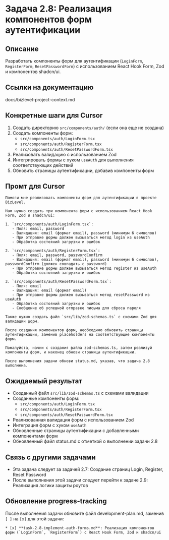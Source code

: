 # Задача 2.8: Реализация компонентов форм аутентификации

## Описание
Разработать компоненты форм для аутентификации (`LoginForm`, `RegisterForm`, `ResetPasswordForm`) с использованием React Hook Form, Zod и компонентов shadcn/ui.

## Ссылки на документацию
docs/bizlevel-project-context.md


## Конкретные шаги для Cursor
1. Создать директорию `src/components/auth/` (если она еще не создана)
2. Создать компоненты форм:
   - `src/components/auth/LoginForm.tsx`
   - `src/components/auth/RegisterForm.tsx`
   - `src/components/auth/ResetPasswordForm.tsx`
3. Реализовать валидацию с использованием Zod
4. Интегрировать формы с хуком `useAuth` для выполнения соответствующих действий
5. Обновить страницы аутентификации, добавив компоненты форм

## Промт для Cursor
```
Помоги мне реализовать компоненты форм для аутентификации в проекте BizLevel.

Нам нужно создать три компонента форм с использованием React Hook Form, Zod и shadcn/ui:

1. `src/components/auth/LoginForm.tsx`:
   - Поля: email, password
   - Валидация: email (формат email), password (минимум 6 символов)
   - При отправке формы должен вызываться метод login из useAuth
   - Обработка состояний загрузки и ошибок

2. `src/components/auth/RegisterForm.tsx`:
   - Поля: email, password, passwordConfirm
   - Валидация: email (формат email), password (минимум 6 символов), passwordConfirm (должен совпадать с password)
   - При отправке формы должен вызываться метод register из useAuth
   - Обработка состояний загрузки и ошибок

3. `src/components/auth/ResetPasswordForm.tsx`:
   - Поля: email
   - Валидация: email (формат email)
   - При отправке формы должен вызываться метод resetPassword из useAuth
   - Обработка состояний загрузки и ошибок
   - Сообщение об успешной отправке письма для сброса пароля

Также нужно создать файл `src/lib/zod-schemas.ts` с схемами Zod для валидации форм.

После создания компонентов форм, необходимо обновить страницы аутентификации, заменив placeholders на соответствующие компоненты форм.

Пожалуйста, начни с создания файла zod-schemas.ts, затем реализуй компоненты форм, и наконец обнови страницы аутентификации.

После выполнения задачи обнови status.md, указав, что задача 2.8 выполнена.
```

## Ожидаемый результат
- Созданный файл `src/lib/zod-schemas.ts` с схемами валидации
- Созданные компоненты форм:
  - `src/components/auth/LoginForm.tsx`
  - `src/components/auth/RegisterForm.tsx`
  - `src/components/auth/ResetPasswordForm.tsx`
- Реализованная валидация форм с использованием Zod
- Интеграция форм с хуком `useAuth`
- Обновленные страницы аутентификации с добавленными компонентами форм
- Обновленный файл status.md с отметкой о выполнении задачи 2.8

## Связь с другими задачами
- Эта задача следует за задачей 2.7: Создание страниц Login, Register, Reset Password
- После выполнения этой задачи следует перейти к задаче 2.9: Реализация логики защиты роутов

## Обновление progress-tracking
После выполнения задачи обновите файл development-plan.md, заменив `[ ]` на `[x]` для этой задачи:
```
* [x] **task-2.8-implement-auth-forms.md**: Реализация компонентов форм (`LoginForm`, `RegisterForm`) с React Hook Form, Zod и shadcn/ui
```
